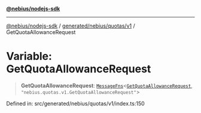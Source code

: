 [**@nebius/nodejs-sdk**](../../../../../README.md)

---

[@nebius/nodejs-sdk](../../../../../README.md) / [generated/nebius/quotas/v1](../README.md) / GetQuotaAllowanceRequest

# Variable: GetQuotaAllowanceRequest

> **GetQuotaAllowanceRequest**: [`MessageFns`](../../../../../runtime/protos/core/interfaces/MessageFns.md)\<[`GetQuotaAllowanceRequest`](../interfaces/GetQuotaAllowanceRequest.md), `"nebius.quotas.v1.GetQuotaAllowanceRequest"`\>

Defined in: src/generated/nebius/quotas/v1/index.ts:150
